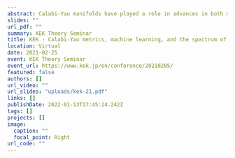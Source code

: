 ```yaml
---
abstract: Calabi-Yau manifolds have played a role in advances in both mathematics and physics, and are particularly important for deriving realistic models of particle physics from string theory. Unfortunately, very little is known about the explicit metrics on these spaces, other than for tori, leaving us unable to compute particle masses or couplings in these models. In this talk I will discuss the numerical methods available for computing these metrics and review recent progress on using machine learning to find these metrics. Using this numerical 'data' of the metric, I will compute the spectrum of the Laplace operator acting on $(p,q)$-forms, taking a crucial step towards computing masses and couplings in physically relevant theories.
slides: ""
url_pdf: ""
summary: KEK Theory Seminar
title: KEK - Calabi-Yau metrics, machine learning, and the spectrum of the Laplace operator
location: Virtual
date: 2021-02-25
event: KEK Theory Seminar
event_url: https://www.kek.jp/en/conference/20210205/
featured: false
authors: []
url_video: ""
url_slides: "uploads/kek-21.pdf"
links: []
publishDate: 2022-01-13T17:45:24.242Z
tags: []
projects: []
image:
  caption: ""
  focal_point: Right
url_code: ""
---
```

